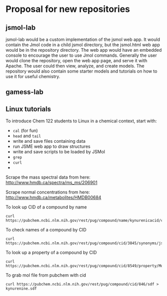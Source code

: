 # Proposal for new repositories

## jsmol-lab

jsmol-lab would be a custom implementation of the jsmol web app. It would contain the Jmol code in a child jsmol directory, but the jsmol.html web app would be in the repository directory. The web app would have an embedded console to encourage the user to use Jmol commands. Generally the user would clone the repository, open the web app page, and serve it with Apache. The user could then view, analyze, and create models. The repository would also contain some starter models and tutorials on how to use it for useful chemistry.

## 

## gamess-lab


## Linux tutorials

To introduce Chem 122 students to Linux in a chemical context, start with:

- `cal` (for fun)
- `head` and `tail`
- write and save files containing data
- run JSME web app to draw structures
- write and save scripts to be loaded by JSMol
- `grep`
- `curl`
- 

Scrape the mass spectral data from here:
    http://www.hmdb.ca/spectra/ms_ms/206901

Scrape normal concentrations from here:
    http://www.hmdb.ca/metabolites/HMDB00684
    
To look up CID of a compound by name

    curl https://pubchem.ncbi.nlm.nih.gov/rest/pug/compound/name/kynurenicacid/cids/txt
    
To check names of a compound by CID

    curl https://pubchem.ncbi.nlm.nih.gov/rest/pug/compound/cid/3845/synonyms/json

To look up a property of a compound by CID

    curl https://pubchem.ncbi.nlm.nih.gov/rest/pug/compound/cid/8549/property/MolecularWeight/txt

To grab mol file from pubchem with cid

    curl https://pubchem.ncbi.nlm.nih.gov/rest/pug/compound/cid/846/sdf > kynurenine.sdf

